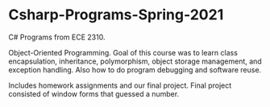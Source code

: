 # Csharp-Programs-Spring-2021

C# Programs from ECE 2310.

Object-Oriented Programming. Goal of this course was to learn class encapsulation, inheritance, polymorphism, object storage management, and exception handling. Also how to do program debugging and software reuse.

Includes homework assignments and our final project. Final project consisted of window forms that guessed a number. 

